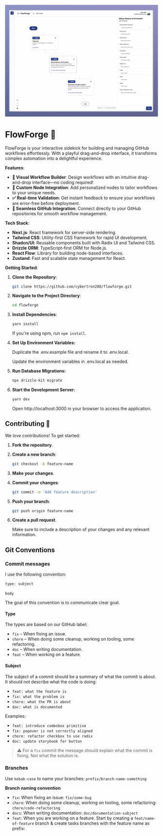![Alt text](images/flowforge.jpeg)

# FlowForge 🚀

FlowForge is your interactive sidekick for building and managing GitHub workflows effortlessly. With a playful drag-and-drop interface, it transforms complex automation into a delightful experience.

**Features**:

- **🎨 Visual Workflow Builder**: Design workflows with an intuitive drag-and-drop interface—no coding required!
- **🔧 Custom Node Integration**: Add personalized nodes to tailor workflows to your unique needs.
- **✅ Real-time Validation**: Get instant feedback to ensure your workflows are error-free before deployment.
- **🔗 Seamless GitHub Integration**: Connect directly to your GitHub repositories for smooth workflow management.

**Tech Stack**:

- **Next.js**: React framework for server-side rendering.
- **Tailwind CSS**: Utility-first CSS framework for rapid UI development.
- **Shadcn/UI**: Reusable components built with Radix UI and Tailwind CSS.
- **Drizzle ORM**: TypeScript-first ORM for Node.js.
- **React Flow**: Library for building node-based interfaces.
- **Zustand**: Fast and scalable state management for React.

**Getting Started**:

1. **Clone the Repository**:

   ```bash
   git clone https://github.com/cybertron288/flowforge.git
   ```

2. **Navigate to the Project Directory**:

   ```bash
   cd flowforge
   ```

3. **Install Dependencies**:

   ```bash
   yarn install
   ```

   If you're using npm, run `npm install`.

4. **Set Up Environment Variables:**

   Duplicate the .env.example file and rename it to .env.local.

   Update the environment variables in .env.local as needed.

5. **Run Database Migrations:**

   ```bash
   npx drizzle-kit migrate
   ```

6. **Start the Development Server:**

   ```bash
   yarn dev
   ```

   Open http://localhost:3000 in your browser to access the application.

## Contributing 🎉

We love contributions! To get started:

1. **Fork the repository**.

2. **Create a new branch**:

   ```bash
   git checkout -b feature-name
   ```

3. **Make your changes**.

4. **Commit your changes**:

   ```bash
   git commit -m 'Add feature description'
   ```

5. **Push your branch**:

   ```bash
   git push origin feature-name
   ```

6. **Create a pull request**.

   Make sure to include a description of your changes and any relevant information.

## Git Conventions

### Commit messages

I use the following convention:

```
type: subject

body
```

The goal of this convention is to communicate clear goal.

#### Type

The types are based on our GitHub label:

- `fix` – When fixing an issue.
- `chore` – When doing some cleanup, working on tooling, some refactoring.
- `doc` – When writing documentation.
- `feat` – When working on a feature.

#### Subject

The subject of a commit should be a summary of what the commit is about. It should not describe what the code is doing:

- `feat: what the feature is`
- `fix: what the problem is`
- `chore: what the PR is about`
- `doc: what is documented`

Examples:

- `feat: introduce combobox primitive`
- `fix: popover is not correctly aligned`
- `chore: refactor checkbox to use radix`
- `doc: update storybook for button`

> ⚠️ For a `fix` commit the message should explain what the commit is fixing. Not what the solution is.

### Branches

Use `kebab-case` to name your branches: `prefix/branch-name-something`

**Branch naming convention**

- `fix`: When fixing an issue: `fix/some-bug`
- `chore`: When doing some cleanup, working on tooling, some refactoring: `chore/code-refactoring`
- `docs`: When writing documentation: `doc/documentation-subject`
- `feat`: When you are working on a feature. Start by creating a `feat/name-of-feature` branch & create tasks branches with the feature name as prefix:
